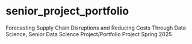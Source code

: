 # senior_project_portfolio
Forecasting Supply Chain Disruptions and Reducing Costs Through Data Science, Senior Data Science Project/Portfolio Project Spring 2025
